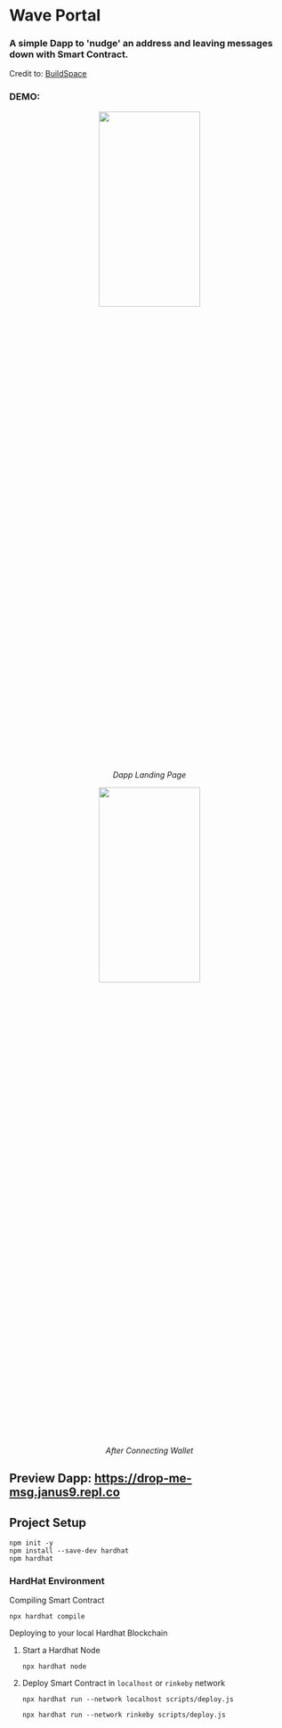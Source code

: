 # Wave Portal
### A simple Dapp to 'nudge' an address and leaving messages down with Smart Contract.
Credit to: [BuildSpace](https://buildspace.so/)
### DEMO:

<p align="center">
<img src="https://user-images.githubusercontent.com/62827213/175799624-377c09e4-ad08-4549-b0ac-02d9e168cd88.PNG" width=60% height=30%>
</p>
<p align="center">
    <em>Dapp Landing Page</em>
</p>

<p align="center">
<img src="https://user-images.githubusercontent.com/62827213/175799758-1449d1c8-272b-46fd-887a-a8d53cbbc89d.PNG" width=60% height=30%>
</p>
<p align="center">
    <em>After Connecting Wallet</em>
</p>

## Preview Dapp: https://drop-me-msg.janus9.repl.co

## Project Setup
```
npm init -y
npm install --save-dev hardhat
npm hardhat
```
### HardHat Environment
Compiling Smart Contract
```
npx hardhat compile
```
Deploying to your local Hardhat Blockchain
1. Start a Hardhat Node
   ```
   npx hardhat node
   ```
2. Deploy Smart Contract in `localhost` or `rinkeby` network
    ```
    npx hardhat run --network localhost scripts/deploy.js
    ```
    ```
    npx hardhat run --network rinkeby scripts/deploy.js
    ```
